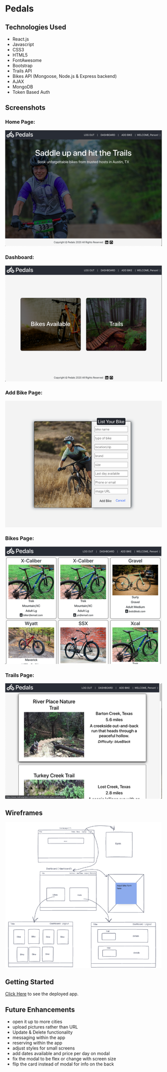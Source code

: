 # Pedals

## Technologies Used

- React.js
- Javascript
- CSS3
- HTML5
- FontAwesome
- Bootstrap
- Trails API
- Bikes API (Mongoose, Node.js & Express backend)
- AJAX
- MongoDB
- Token Based Auth

## Screenshots

### Home Page:

![home](./public/images/home.png)

### Dashboard:

![home](./public/images/dashboard.png)

### Add Bike Page:

![addbike](./public/images/addbike.png)

### Bikes Page:

![home](./public/images/bikes.png)

### Trails Page:

![home](./public/images/trails.png)

## Wireframes

![app](./public/images/app-wireframe.png)

## Getting Started

[Click Here]() to see the deployed app.

## Future Enhancements

- open it up to more cities
- upload pictures rather than URL
- Update & Delete functionality
- messaging within the app
- reserving within the app
- adjust styles for small screens
- add dates available and price per day on modal
- fix the modal to be flex or change with screen size
- flip the card instead of modal for info on the back
